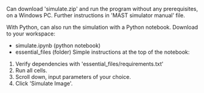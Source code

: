 Can download 'simulate.zip' and run the program without any prerequisites, on a Windows PC.
Further instructions in 'MAST simulator manual' file.

With Python, can also run the simulation with a Python notebook. Download to your workspace:
* simulate.ipynb (python notebook)
* essential_files (folder)
Simple instructions at the top of the notebook:
1. Verify dependencies with 'essential_files/requirements.txt'
2. Run all cells.
3. Scroll down, input parameters of your choice.
4. Click 'Simulate Image'.

